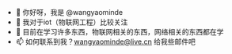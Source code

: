 - 👋 你好呀，我是 @wangyaominde
- 👀 我对于iot（物联网工程）比较关注 
- 🌱 目前在学习许多东西，物联网相关的东西，网络相关的东西都在学
- 📫 如何联系到我？wangyaominde@live.cn 给我些邮件吧

<!---
wangyaominde/wangyaominde is a ✨ special ✨ repository because its `README.md` (this file) appears on your GitHub profile.
You can click the Preview link to take a look at your changes.
--->

